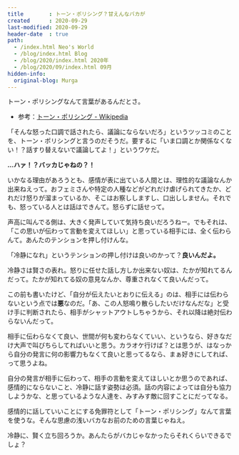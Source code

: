 ```yaml
---
title        : トーン・ポリシング？甘えんなバカが
created      : 2020-09-29
last-modified: 2020-09-29
header-date  : true
path:
  - /index.html Neo's World
  - /blog/index.html Blog
  - /blog/2020/index.html 2020年
  - /blog/2020/09/index.html 09月
hidden-info:
  original-blog: Murga
---
```


トーン・ポリシングなんて言葉があるんだとさ。

- 参考：[トーン・ポリシング - Wikipedia](https://ja.wikipedia.org/wiki/%E3%83%88%E3%83%BC%E3%83%B3%E3%83%BB%E3%83%9D%E3%83%AA%E3%82%B7%E3%83%B3%E3%82%B0)

「そんな怒った口調で話されたら、議論にならないだろ」というツッコミのことを、トーン・ポリシングと言うのだそうだ。要するに「いま口調とか関係なくない！？話すり替えないで議論してよ！」というワケだ。

**…ハァ！？バッカじゃねの？！**

いかなる理由があろうとも、感情が表に出ている人間とは、理性的な議論なんか出来ねえって。おフェミさんや特定の人種などがどれだけ虐げられてきたか、どれだけ怒りが溜まっているか、そこはお察ししますし、口出ししません。それでも、怒っている人とは話はできんて。怒らずに話せって。

声高に叫んでる側は、大きく発声していて気持ち良いだろうねー。でもそれは、「この思いが伝わって言動を変えてほしい」と思っている相手には、全く伝わらんて。あんたのテンションを押し付けんな。

「冷静になれ」というテンションの押し付けは良いのかって？**良いんだよ。**

冷静さは賢さの表れ。怒りに任せた話し方しか出来ない奴は、たかが知れてるんだって。たかが知れてる奴の意見なんか、尊重されなくて良いんだって。

この前も書いたけど、「自分が伝えたいとおりに伝える」のは、相手には伝わらないという点では**悪**なのだ。「あ、この人怒鳴り散らしたいだけなんだな」と受け手に判断されたら、相手がシャットアウトしちゃうから、それ以降は絶対伝わらないんだって。

相手に伝わらなくて良い、世間が何も変わらなくていい、というなら、好きなだけ大声で叫びちらしてればいいと思う。カラオケ行けば？とは思うが、はなっから自分の発言に何の影響力もなくて良いと思ってるなら、まぁ好きにしてれば、って思うよね。

自分の発言が相手に伝わって、相手の言動を変えてほしいとか思うのであれば、感情的にならないこと、冷静に話す姿勢は必須。話の内容によっては自分も協力しようかな、と思っているような人達を、みすみす敵に回すことにだってなる。

感情的に話していいことにする免罪符として「トーン・ポリシング」なんて言葉を使うな。そんな思慮の浅いバカなお前のための言葉じゃねえ。

冷静に、賢く立ち回ろうか。あんたらがバカじゃなかったらそれくらいできるでしょ？
